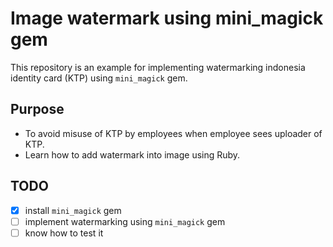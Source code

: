 # Image watermark using mini_magick gem

This repository is an example for implementing watermarking indonesia identity card (KTP) using `mini_magick` gem.

## Purpose

- To avoid misuse of KTP by employees when employee sees uploader of KTP.
- Learn how to add watermark into image using Ruby.

## TODO

- [x] install `mini_magick` gem
- [ ] implement watermarking using `mini_magick` gem
- [ ] know how to test it
